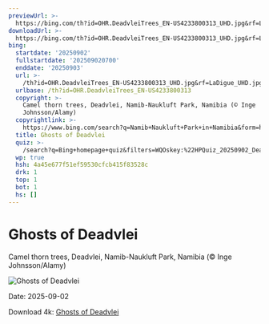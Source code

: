 ```yaml
---
previewUrl: >-
  https://bing.com/th?id=OHR.DeadvleiTrees_EN-US4233800313_UHD.jpg&rf=LaDigue_UHD.jpg&pid=hp&w=1024&h=576&rs=1&c=4
downloadUrl: >-
  https://bing.com/th?id=OHR.DeadvleiTrees_EN-US4233800313_UHD.jpg&rf=LaDigue_UHD.jpg&pid=hp&w=3840&h=2160&rs=1&c=4
bing:
  startdate: '20250902'
  fullstartdate: '202509020700'
  enddate: '20250903'
  url: >-
    /th?id=OHR.DeadvleiTrees_EN-US4233800313_UHD.jpg&rf=LaDigue_UHD.jpg&pid=hp&w=3840&h=2160&rs=1&c=4
  urlbase: /th?id=OHR.DeadvleiTrees_EN-US4233800313
  copyright: >-
    Camel thorn trees, Deadvlei, Namib-Naukluft Park, Namibia (© Inge
    Johnsson/Alamy)
  copyrightlink: >-
    https://www.bing.com/search?q=Namib+Naukluft+Park+in+Namibia&form=hpcapt&filters=HpDate%3a%2220250902_0700%22
  title: Ghosts of Deadvlei
  quiz: >-
    /search?q=Bing+homepage+quiz&filters=WQOskey:%22HPQuiz_20250902_DeadvleiTrees%22&FORM=HPQUIZ
  wp: true
  hsh: 4a45e677f51ef59530cfcb415f83528c
  drk: 1
  top: 1
  bot: 1
  hs: []
---
```

# Ghosts of Deadvlei

Camel thorn trees, Deadvlei, Namib-Naukluft Park, Namibia (© Inge Johnsson/Alamy)

![Ghosts of Deadvlei](https://bing.com/th?id=OHR.DeadvleiTrees_EN-US4233800313_UHD.jpg&rf=LaDigue_UHD.jpg&pid=hp&w=1024&h=576&rs=1&c=4)

Date: 2025-09-02

Download 4k: [Ghosts of Deadvlei](https://bing.com/th?id=OHR.DeadvleiTrees_EN-US4233800313_UHD.jpg&rf=LaDigue_UHD.jpg&pid=hp&w=3840&h=2160&rs=1&c=4)
